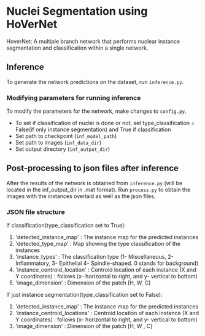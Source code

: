 # Nuclei Segmentation using HoVerNet

HoverNet: A multiple branch network that performs nuclear instance segmentation and classification within a single network.

## Inference

To generate the network predictions on the dataset, run `inference.py`.

### Modifying parameters for running inference

To modify the parameters for the network, make changes to `config.py`.
* To set if classification of nuclei is done or not, set type_classification = False(if only instance segmentation) and True if classification
* Set path to checkpoint (`inf_model_path`)
* Set path to images (`inf_data_dir`)
* Set output directory (`inf_output_dir`)

## Post-processing to json files after inference

After the results of the network is obtained from `inference.py` (will be located in the inf_output_dir in .mat format).
Run `process.py` to obtain the images with the instances overlaid as well as the json files.

### JSON file structure

If classification(type_classification set to True):

1. 'detected_instance_map' : The instance map for the predicted instances
2. 'detected_type_map' : Map showing the type classification of the instances
3. 'instance_types' : The classification type (1- Miscellaneous, 2- Inflammatory, 3- Epithelial 4- Spindle-shaped. 0 stands for background)
4. 'instance_centroid_location' : Centroid location of each instance (X and Y coordinates) : follows (x- horizontal to right, and y- vertical to bottom)
5. 'image_dimension' : Dimension of the patch [H, W, C]

If just instance segmentation(type_classification set to False):

1. 'detected_instance_map' : The instance map for the predicted instances
2. 'instance_centroid_locations' : Centroid location of each instance (X and Y coordinates) : follows (x- horizontal to right, and y- vertical to bottom)
3. 'image_dimension' : Dimension of the patch [H, W , C]


